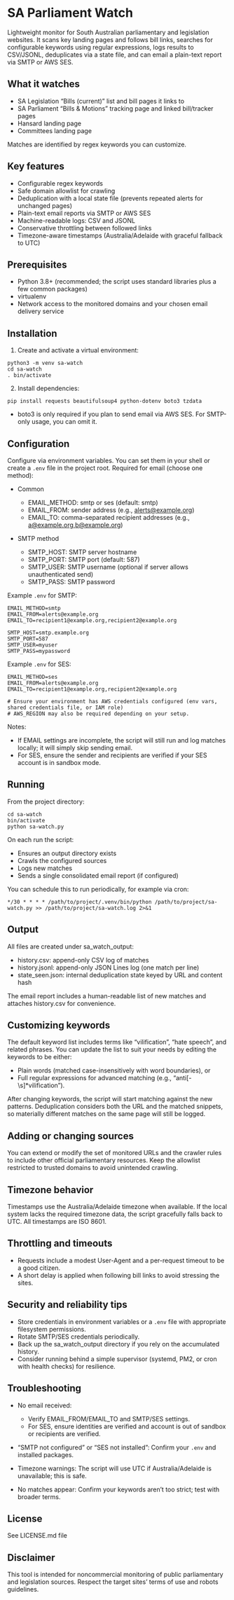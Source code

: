 # SA Parliament Watch
Lightweight monitor for South Australian parliamentary and legislation websites. It scans key landing pages and follows bill links, searches for configurable keywords using regular expressions, logs results to CSV/JSONL, deduplicates via a state file, and can email a plain-text report via SMTP or AWS SES.
## What it watches
- SA Legislation “Bills (current)” list and bill pages it links to
- SA Parliament “Bills & Motions” tracking page and linked bill/tracker pages
- Hansard landing page
- Committees landing page

Matches are identified by regex keywords you can customize.
## Key features
- Configurable regex keywords
- Safe domain allowlist for crawling
- Deduplication with a local state file (prevents repeated alerts for unchanged pages)
- Plain-text email reports via SMTP or AWS SES
- Machine-readable logs: CSV and JSONL
- Conservative throttling between followed links
- Timezone-aware timestamps (Australia/Adelaide with graceful fallback to UTC)

## Prerequisites
- Python 3.8+ (recommended; the script uses standard libraries plus a few common packages)
- virtualenv
- Network access to the monitored domains and your chosen email delivery service

## Installation
1. Create and activate a virtual environment:
```
python3 -m venv sa-watch
cd sa-watch
. bin/activate
```
2. Install dependencies:
```
pip install requests beautifulsoup4 python-dotenv boto3 tzdata
```
- boto3 is only required if you plan to send email via AWS SES. For SMTP-only usage, you can omit it.

## Configuration
Configure via environment variables. You can set them in your shell or create a `.env` file in the project root.
Required for email (choose one method):
- Common
    - EMAIL_METHOD: smtp or ses (default: smtp)
    - EMAIL_FROM: sender address (e.g., alerts@example.org)
    - EMAIL_TO: comma-separated recipient addresses (e.g., a@example.org,b@example.org)

- SMTP method
    - SMTP_HOST: SMTP server hostname
    - SMTP_PORT: SMTP port (default: 587)
    - SMTP_USER: SMTP username (optional if server allows unauthenticated send)
    - SMTP_PASS: SMTP password

Example `.env` for SMTP:
```
EMAIL_METHOD=smtp
EMAIL_FROM=alerts@example.org
EMAIL_TO=recipient1@example.org,recipient2@example.org

SMTP_HOST=smtp.example.org
SMTP_PORT=587
SMTP_USER=myuser
SMTP_PASS=mypassword
```
Example `.env` for SES:
```
EMAIL_METHOD=ses
EMAIL_FROM=alerts@example.org
EMAIL_TO=recipient1@example.org,recipient2@example.org

# Ensure your environment has AWS credentials configured (env vars, shared credentials file, or IAM role)
# AWS_REGION may also be required depending on your setup.
```
Notes:
- If EMAIL settings are incomplete, the script will still run and log matches locally; it will simply skip sending email.
- For SES, ensure the sender and recipients are verified if your SES account is in sandbox mode.

## Running
From the project directory:
```
cd sa-watch
bin/activate
python sa-watch.py
```
On each run the script:
- Ensures an output directory exists
- Crawls the configured sources
- Logs new matches
- Sends a single consolidated email report (if configured)

You can schedule this to run periodically, for example via cron:
```
*/30 * * * * /path/to/project/.venv/bin/python /path/to/project/sa-watch.py >> /path/to/project/sa-watch.log 2>&1
```
## Output
All files are created under sa_watch_output:
- history.csv: append-only CSV log of matches
- history.jsonl: append-only JSON Lines log (one match per line)
- state_seen.json: internal deduplication state keyed by URL and content hash

The email report includes a human-readable list of new matches and attaches history.csv for convenience.
## Customizing keywords
The default keyword list includes terms like “vilification”, “hate speech”, and related phrases. You can update the list to suit your needs by editing the keywords to be either:
- Plain words (matched case-insensitively with word boundaries), or
- Full regular expressions for advanced matching (e.g., “anti[-\s]*vilification”).

After changing keywords, the script will start matching against the new patterns. Deduplication considers both the URL and the matched snippets, so materially different matches on the same page will still be logged.
## Adding or changing sources
You can extend or modify the set of monitored URLs and the crawler rules to include other official parliamentary resources. Keep the allowlist restricted to trusted domains to avoid unintended crawling.
## Timezone behavior
Timestamps use the Australia/Adelaide timezone when available. If the local system lacks the required timezone data, the script gracefully falls back to UTC. All timestamps are ISO 8601.
## Throttling and timeouts
- Requests include a modest User-Agent and a per-request timeout to be a good citizen.
- A short delay is applied when following bill links to avoid stressing the sites.

## Security and reliability tips
- Store credentials in environment variables or a `.env` file with appropriate filesystem permissions.
- Rotate SMTP/SES credentials periodically.
- Back up the sa_watch_output directory if you rely on the accumulated history.
- Consider running behind a simple supervisor (systemd, PM2, or cron with health checks) for resilience.

## Troubleshooting
- No email received:
    - Verify EMAIL_FROM/EMAIL_TO and SMTP/SES settings.
    - For SES, ensure identities are verified and account is out of sandbox or recipients are verified.

- “SMTP not configured” or “SES not installed”: Confirm your `.env` and installed packages.
- Timezone warnings: The script will use UTC if Australia/Adelaide is unavailable; this is safe.
- No matches appear: Confirm your keywords aren’t too strict; test with broader terms.

## License
See LICENSE.md file
## Disclaimer
This tool is intended for noncommercial monitoring of public parliamentary and legislation sources. Respect the target sites’ terms of use and robots guidelines.
